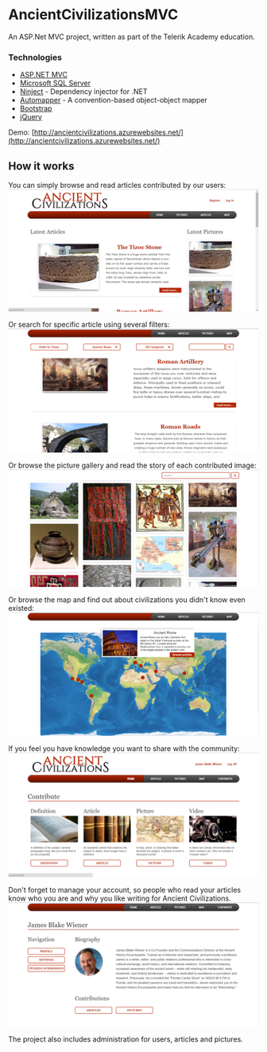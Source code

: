 # AncientCivilizationsMVC

An ASP.Net MVC project, written as part of the Telerik Academy education.

### Technologies

- [ASP.NET MVC](http://www.asp.net/mvc)
- [Microsoft SQL Server](http://www.microsoft.com/en-us/server-cloud/products/sql-server/)
- [Ninject](http://www.ninject.org/) - Dependency injector for .NET
- [Automapper](http://automapper.org/) - A convention-based object-object mapper
- [Bootstrap](http://getbootstrap.com/)
- [jQuery](http://jquery.com/)

Demo: [http://ancientcivilizations.azurewebsites.net/](http://ancientcivilizations.azurewebsites.net/)

## How it works

You can simply browse and read articles contributed by our users:
![alt tag](https://raw.githubusercontent.com/ggarabedian/AncientCivilizationsMVC/master/Images/HomePage.PNG)

Or search for specific article using several filters:
![alt tag](https://raw.githubusercontent.com/ggarabedian/AncientCivilizationsMVC/master/Images/SearchForArticles.PNG)

Or browse the picture gallery and read the story of each contributed image:
![alt tag](https://raw.githubusercontent.com/ggarabedian/AncientCivilizationsMVC/master/Images/PictureGallery.PNG)

Or browse the map and find out about civilizations you didn't know even existed:
![alt tag](https://raw.githubusercontent.com/ggarabedian/AncientCivilizationsMVC/master/Images/BrowseTheMap.PNG)

If you feel you have knowledge you want to share with the community:
![alt tag](https://raw.githubusercontent.com/ggarabedian/AncientCivilizationsMVC/master/Images/ContributeContent.PNG)

Don't forget to manage your account, so people who read your articles know who you are and why you like writing for Ancient Civilizations.
![alt tag](https://raw.githubusercontent.com/ggarabedian/AncientCivilizationsMVC/master/Images/ManageAccount.PNG)

The project also includes administration for users, articles and pictures.